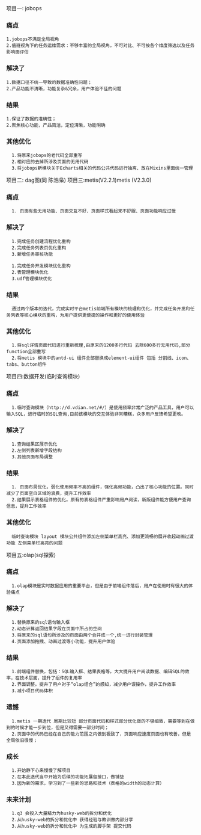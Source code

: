 项目一: jobops

### 痛点

    1.jobops不满足全局视角
    2.值班视角下的任务运维需求：不够丰富的全局视角，不可对比、不可按各个维度筛选以及任务影响面评估  

### 解决了

    1.数据口径不统一导致的数据准确性问题；
    2.产品功能不清晰，功能复杂&冗余，用户体验不佳的问题

### 结果

    1.保证了数据的准确性；
    2.聚焦核心功能，产品简洁，定位清晰，功能明确 

### 其他优化

      1.将原来jobops的老代码全部重写
      2.相对应的去掉所涉及页面的无用代码
      3.将jobops新模块关于Echarts相关的代码公共代码进行抽离、放在Mixins里面统一管理
项目二: dag图(同 陈浩枭)
项目三:metis(V2.2.1)metis (V2.3.0)

### 痛点

      1. 页面有些无用功能、页面交互不好、页面样式看起来不舒服、页面功能响应过慢

### 解决了

      1.完成任务创建流程优化重构
      2.完成任务列表页优化重构
      3.新增任务审核功能

      1.完成任务开发模块优化重构
      2.表管理模块优化
      3.udf管理模块优化

### 结果

      通过两个版本的迭代，完成实时平台metis前端所有模块的梳理和优化，并完成任务开发和任务列表等核心模块的重构，为用户提供更便捷的操作和更好的使用体验

### 其他优化

      1.将sql详情页面代码进行重新梳理,由原来的1200多行代码 去除600多行无用代码,部分function全部重写
      2.将metis 模块中的antd-ui 组件全部替换成element-ui组件 包括 分割线、icon、tabs、button组件
项目四:数据开发(临时查询模块)

### 痛点

      1.临时查询模块（http://d.vdian.net/#/）是使用频率非常广泛的产品工具，用户可以输入SQL，进行临时的SQL查询,目前该模块的交互体验非常糟糕，众多用户反馈希望更改。

### 解决了

      1.查询结果区展示优化
      2.左侧列表新增字段结构
      3.其他页面布局调整

### 结果

      1. 页面布局优化，弱化使用频率不高的组件，强化高频功能，凸出了核心功能的位置。同时减少了页面空白区域的浪费，提升工作效率
      2.结果展示表格组件的优化。原有的表格组件严重影响用户阅读，新版组件能方便用户查询信息，提升工作效率    

### 其他优化

      临时查询模块 layout 模块公共组件添加左侧菜单栏高亮、添加更流畅的展开收起动画过渡功能 左侧菜单栏高亮的问题
项目五:olap(sql探索)

### 痛点

      1.olap模块是实时数据应用的重要平台，但是由于前端组件落后，用户在使用时有很大的体验痛点

### 解决了

      1.替换原来的sql语句输入框
      2.动态计算返回结果字段在页面中所占的空间
      3.将原来的sql语句所涉及的页面由两个合并成一个,统一进行封装管理
      4.页面添加拖拽、动画过渡等小功能，提升用户体验

### 结果

      1.前端组件替换，包括：SQL输入框、结果表格等。大大提升用户阅读数据、编辑SQL的效率，在技术层面，提升了组件的复用率
      2.界面调整。提升了用户对于“olap组合”的感知，减少用户误操作，提升工作效率
      3.减小项目代码体积

### 遗憾

      1.metis 一期迭代 周期比较短 部分页面代码和样式部分优化做的不够细致，需要等到在做到的时候才能一步到位，但是又得需要一部分时间；
      2.页面中的代码已经在自己的能力范围之内做到极致了，页面响应速度页面也有改善，但是全局依旧很慢；

### 成长

      1.开始静下心来慢慢了解项目
      2.在本此迭代当中开始为后续的功能拓展留接口，做铺垫
      3.因为新的需求，学习到了一些新的思路和技术（表格的width的动态计算）

### 未来计划

      1.q3 会投入大量精力为husky-web的拆分和优化
      2.从husky-web的拆分和优化中 获得经验与教训做内部分享
      3.从husky-web的拆分和优化中 为生成的脚手架 提交代码

